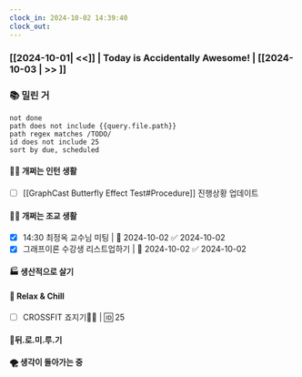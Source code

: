 ```yaml
---
clock_in: 2024-10-02 14:39:40
clock_out: 
---
```

### [[2024-10-01| <<]] | **Today is Accidentally Awesome!** | [[2024-10-03 | >> ]]

### 📚 밀린 거
```tasks
not done 
path does not include {{query.file.path}}
path regex matches /TODO/
id does not include 25
sort by due, scheduled
```

#### 🤦‍♂️ 개쩌는 인턴 생활
- [ ] [[GraphCast Butterfly Effect Test#Procedure]] 진행상황 업데이트

#### 👨‍🏫 개쩌는 조교 생활
- [x] 14:30 최정옥 교수님 미팅 | 📅 2024-10-02 ✅ 2024-10-02
- [x] 그래프이론 수강생 리스트업하기 | 📅 2024-10-02 ✅ 2024-10-02

#### 🏭 생산적으로 살기

#### 🍻 Relax & Chill 
- [ ] CROSSFIT 죠지기🏋️‍♀️ | 🆔 25


#### 💨뒤.로.미.루.기

#### 🌪 생각이 돌아가는 중